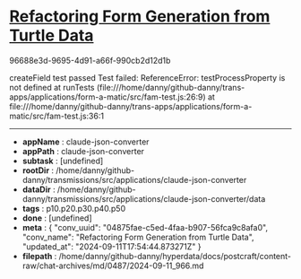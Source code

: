 # [Refactoring Form Generation from Turtle Data](https://claude.ai/chat/04875fae-c5ed-4faa-b907-56fca9c8afa0)

96688e3d-9695-4d91-a66f-990cb2d12d1b

createField test passed
Test failed: ReferenceError: testProcessProperty is not defined
    at runTests (file:///home/danny/github-danny/trans-apps/applications/form-a-matic/src/fam-test.js:26:9)
    at file:///home/danny/github-danny/trans-apps/applications/form-a-matic/src/fam-test.js:36:1

---

* **appName** : claude-json-converter
* **appPath** : claude-json-converter
* **subtask** : [undefined]
* **rootDir** : /home/danny/github-danny/transmissions/src/applications/claude-json-converter
* **dataDir** : /home/danny/github-danny/transmissions/src/applications/claude-json-converter/data
* **tags** : p10.p20.p30.p40.p50
* **done** : [undefined]
* **meta** : {
  "conv_uuid": "04875fae-c5ed-4faa-b907-56fca9c8afa0",
  "conv_name": "Refactoring Form Generation from Turtle Data",
  "updated_at": "2024-09-11T17:54:44.873271Z"
}
* **filepath** : /home/danny/github-danny/hyperdata/docs/postcraft/content-raw/chat-archives/md/0487/2024-09-11_966.md